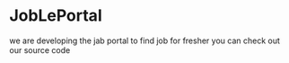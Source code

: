 # JobLePortal
 we are developing the jab portal to find job  for fresher you can check out our source code 
